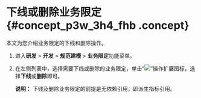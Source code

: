 # 下线或删除业务限定 {#concept_p3w_3h4_fhb .concept}

本文为您介绍业务限定的下线和删除操作。

1.  进入**研发** \> **开发** \> **规范建模** \> **业务限定**功能菜单。
2.  在左侧列表中，选择需要下线或删除的业务限定，单击“![](http://static-aliyun-doc.oss-cn-hangzhou.aliyuncs.com/assets/img/149433/156134678041498_zh-CN.png)”操作扩展图标，选择**下线**或**删除**即可。

    **说明：** 下线及删除业务限定的前提是无依赖引用，即派生指标引用。


